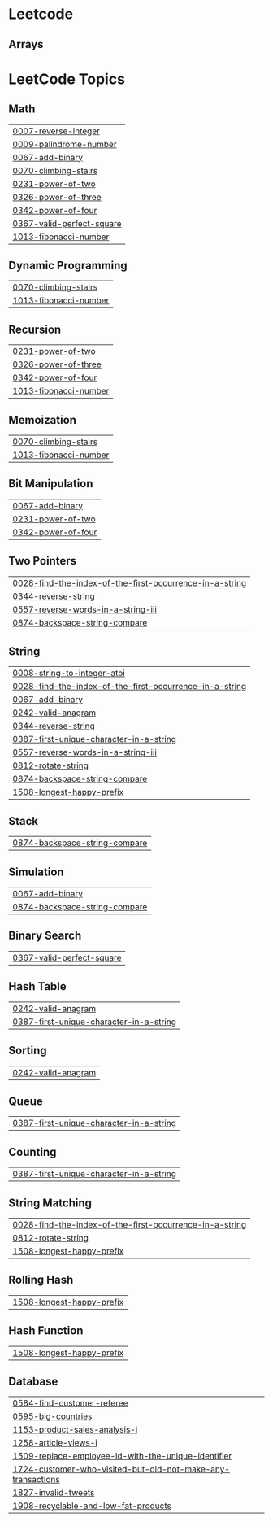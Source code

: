 # Leetcode

## Arrays


<!---LeetCode Topics Start-->
# LeetCode Topics
## Math
|  |
| ------- |
| [0007-reverse-integer](https://github.com/Eluruchandrika/Leetcode/tree/master/0007-reverse-integer) |
| [0009-palindrome-number](https://github.com/Eluruchandrika/Leetcode/tree/master/0009-palindrome-number) |
| [0067-add-binary](https://github.com/Eluruchandrika/Leetcode/tree/master/0067-add-binary) |
| [0070-climbing-stairs](https://github.com/Eluruchandrika/Leetcode/tree/master/0070-climbing-stairs) |
| [0231-power-of-two](https://github.com/Eluruchandrika/Leetcode/tree/master/0231-power-of-two) |
| [0326-power-of-three](https://github.com/Eluruchandrika/Leetcode/tree/master/0326-power-of-three) |
| [0342-power-of-four](https://github.com/Eluruchandrika/Leetcode/tree/master/0342-power-of-four) |
| [0367-valid-perfect-square](https://github.com/Eluruchandrika/Leetcode/tree/master/0367-valid-perfect-square) |
| [1013-fibonacci-number](https://github.com/Eluruchandrika/Leetcode/tree/master/1013-fibonacci-number) |
## Dynamic Programming
|  |
| ------- |
| [0070-climbing-stairs](https://github.com/Eluruchandrika/Leetcode/tree/master/0070-climbing-stairs) |
| [1013-fibonacci-number](https://github.com/Eluruchandrika/Leetcode/tree/master/1013-fibonacci-number) |
## Recursion
|  |
| ------- |
| [0231-power-of-two](https://github.com/Eluruchandrika/Leetcode/tree/master/0231-power-of-two) |
| [0326-power-of-three](https://github.com/Eluruchandrika/Leetcode/tree/master/0326-power-of-three) |
| [0342-power-of-four](https://github.com/Eluruchandrika/Leetcode/tree/master/0342-power-of-four) |
| [1013-fibonacci-number](https://github.com/Eluruchandrika/Leetcode/tree/master/1013-fibonacci-number) |
## Memoization
|  |
| ------- |
| [0070-climbing-stairs](https://github.com/Eluruchandrika/Leetcode/tree/master/0070-climbing-stairs) |
| [1013-fibonacci-number](https://github.com/Eluruchandrika/Leetcode/tree/master/1013-fibonacci-number) |
## Bit Manipulation
|  |
| ------- |
| [0067-add-binary](https://github.com/Eluruchandrika/Leetcode/tree/master/0067-add-binary) |
| [0231-power-of-two](https://github.com/Eluruchandrika/Leetcode/tree/master/0231-power-of-two) |
| [0342-power-of-four](https://github.com/Eluruchandrika/Leetcode/tree/master/0342-power-of-four) |
## Two Pointers
|  |
| ------- |
| [0028-find-the-index-of-the-first-occurrence-in-a-string](https://github.com/Eluruchandrika/Leetcode/tree/master/0028-find-the-index-of-the-first-occurrence-in-a-string) |
| [0344-reverse-string](https://github.com/Eluruchandrika/Leetcode/tree/master/0344-reverse-string) |
| [0557-reverse-words-in-a-string-iii](https://github.com/Eluruchandrika/Leetcode/tree/master/0557-reverse-words-in-a-string-iii) |
| [0874-backspace-string-compare](https://github.com/Eluruchandrika/Leetcode/tree/master/0874-backspace-string-compare) |
## String
|  |
| ------- |
| [0008-string-to-integer-atoi](https://github.com/Eluruchandrika/Leetcode/tree/master/0008-string-to-integer-atoi) |
| [0028-find-the-index-of-the-first-occurrence-in-a-string](https://github.com/Eluruchandrika/Leetcode/tree/master/0028-find-the-index-of-the-first-occurrence-in-a-string) |
| [0067-add-binary](https://github.com/Eluruchandrika/Leetcode/tree/master/0067-add-binary) |
| [0242-valid-anagram](https://github.com/Eluruchandrika/Leetcode/tree/master/0242-valid-anagram) |
| [0344-reverse-string](https://github.com/Eluruchandrika/Leetcode/tree/master/0344-reverse-string) |
| [0387-first-unique-character-in-a-string](https://github.com/Eluruchandrika/Leetcode/tree/master/0387-first-unique-character-in-a-string) |
| [0557-reverse-words-in-a-string-iii](https://github.com/Eluruchandrika/Leetcode/tree/master/0557-reverse-words-in-a-string-iii) |
| [0812-rotate-string](https://github.com/Eluruchandrika/Leetcode/tree/master/0812-rotate-string) |
| [0874-backspace-string-compare](https://github.com/Eluruchandrika/Leetcode/tree/master/0874-backspace-string-compare) |
| [1508-longest-happy-prefix](https://github.com/Eluruchandrika/Leetcode/tree/master/1508-longest-happy-prefix) |
## Stack
|  |
| ------- |
| [0874-backspace-string-compare](https://github.com/Eluruchandrika/Leetcode/tree/master/0874-backspace-string-compare) |
## Simulation
|  |
| ------- |
| [0067-add-binary](https://github.com/Eluruchandrika/Leetcode/tree/master/0067-add-binary) |
| [0874-backspace-string-compare](https://github.com/Eluruchandrika/Leetcode/tree/master/0874-backspace-string-compare) |
## Binary Search
|  |
| ------- |
| [0367-valid-perfect-square](https://github.com/Eluruchandrika/Leetcode/tree/master/0367-valid-perfect-square) |
## Hash Table
|  |
| ------- |
| [0242-valid-anagram](https://github.com/Eluruchandrika/Leetcode/tree/master/0242-valid-anagram) |
| [0387-first-unique-character-in-a-string](https://github.com/Eluruchandrika/Leetcode/tree/master/0387-first-unique-character-in-a-string) |
## Sorting
|  |
| ------- |
| [0242-valid-anagram](https://github.com/Eluruchandrika/Leetcode/tree/master/0242-valid-anagram) |
## Queue
|  |
| ------- |
| [0387-first-unique-character-in-a-string](https://github.com/Eluruchandrika/Leetcode/tree/master/0387-first-unique-character-in-a-string) |
## Counting
|  |
| ------- |
| [0387-first-unique-character-in-a-string](https://github.com/Eluruchandrika/Leetcode/tree/master/0387-first-unique-character-in-a-string) |
## String Matching
|  |
| ------- |
| [0028-find-the-index-of-the-first-occurrence-in-a-string](https://github.com/Eluruchandrika/Leetcode/tree/master/0028-find-the-index-of-the-first-occurrence-in-a-string) |
| [0812-rotate-string](https://github.com/Eluruchandrika/Leetcode/tree/master/0812-rotate-string) |
| [1508-longest-happy-prefix](https://github.com/Eluruchandrika/Leetcode/tree/master/1508-longest-happy-prefix) |
## Rolling Hash
|  |
| ------- |
| [1508-longest-happy-prefix](https://github.com/Eluruchandrika/Leetcode/tree/master/1508-longest-happy-prefix) |
## Hash Function
|  |
| ------- |
| [1508-longest-happy-prefix](https://github.com/Eluruchandrika/Leetcode/tree/master/1508-longest-happy-prefix) |
## Database
|  |
| ------- |
| [0584-find-customer-referee](https://github.com/Eluruchandrika/Leetcode/tree/master/0584-find-customer-referee) |
| [0595-big-countries](https://github.com/Eluruchandrika/Leetcode/tree/master/0595-big-countries) |
| [1153-product-sales-analysis-i](https://github.com/Eluruchandrika/Leetcode/tree/master/1153-product-sales-analysis-i) |
| [1258-article-views-i](https://github.com/Eluruchandrika/Leetcode/tree/master/1258-article-views-i) |
| [1509-replace-employee-id-with-the-unique-identifier](https://github.com/Eluruchandrika/Leetcode/tree/master/1509-replace-employee-id-with-the-unique-identifier) |
| [1724-customer-who-visited-but-did-not-make-any-transactions](https://github.com/Eluruchandrika/Leetcode/tree/master/1724-customer-who-visited-but-did-not-make-any-transactions) |
| [1827-invalid-tweets](https://github.com/Eluruchandrika/Leetcode/tree/master/1827-invalid-tweets) |
| [1908-recyclable-and-low-fat-products](https://github.com/Eluruchandrika/Leetcode/tree/master/1908-recyclable-and-low-fat-products) |
<!---LeetCode Topics End-->